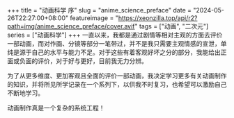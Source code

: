 +++
title = "动画科学 序"
slug = "anime_science_preface"
date = "2024-05-26T22:27:00+08:00"
featureimage = "https://xeonzilla.top/api/r2?path=img/anime_science_preface/cover.avif"
tags = ["动画", "二次元"]
series = ["动画科学"]
+++
一直以来，我都是通过剧情等相对主观的方面去评价一部动画，而对作画、分镜等部分一笔带过，并不是我只需要主观情感的宣泄，单纯是源于自己的水平与能力不足。对于这些有着客观好坏之分的部分，我能给出正面或负面的评价，对于好与更好，目前我无力分辨。

为了从更多维度、更加客观且全面的评价一部动画，我决定学习更多有关动画制作的知识，并将所见所学记录在一个系列下，以供我不时复习，也希望可以激励自己不断地学习。

动画制作真是一个复杂的系统工程！
